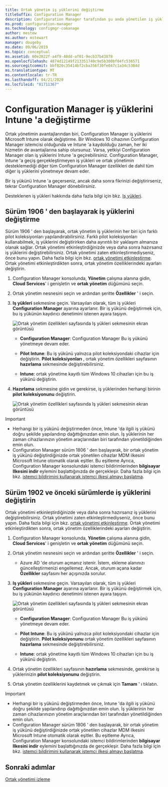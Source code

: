 ```yaml
---
title: Ortak yönetim iş yüklerini değiştirme
titleSuffix: Configuration Manager
description: Configuration Manager tarafından şu anda yönetilen iş yüklerini Microsoft Intune olarak nasıl değiştireceğinizi öğrenin.
ms.prod: configuration-manager
ms.technology: configmgr-comanage
author: mestew
ms.author: mstewart
manager: dougeby
ms.date: 09/06/2019
ms.topic: conceptual
ms.assetid: 60e2022f-a4f9-40dd-af01-9ecb37b43878
ms.openlocfilehash: 4874d12149f213351740c9e5b300bf04fc536571
ms.sourcegitcommit: bbf820c35414bf2cba356f30fe047c1a34c5384d
ms.translationtype: MT
ms.contentlocale: tr-TR
ms.lasthandoff: 04/21/2020
ms.locfileid: "81711367"
---
```

# <a name="how-to-switch-configuration-manager-workloads-to-intune"></a>Configuration Manager iş yüklerini Intune 'a değiştirme

Ortak yönetimin avantajlarından biri, Configuration Manager iş yüklerini Microsoft Intune olarak değiştirme. Bir Windows 10 cihazının Configuration Manager istemcisi olduğunda ve Intune 'a kaydolduğu zaman, her iki hizmetin de avantajlarına sahip olursunuz. Varsa, yetkiyi Configuration Manager olan iş yüklerini Intune 'a geçirebilirsiniz. Configuration Manager, Intune 'a geçiş gerçekleştirmeyen iş yükleri ve ortak yönetimin desteklemediği diğer tüm Configuration Manager özellikleri de dahil tüm diğer iş yüklerini yönetmeye devam eder.

Bir iş yükünü Intune 'a geçerseniz, ancak daha sonra fikrinizi değiştirirseniz, tekrar Configuration Manager dönebilirsiniz.

Desteklenen iş yükleri hakkında daha fazla bilgi için bkz. [Iş yükleri](workloads.md).

## <a name="switch-workloads-starting-in-version-1906"></a>Sürüm 1906 ' den başlayarak iş yüklerini değiştirme
<!--3555750 FKA 1357954 -->
Sürüm 1906 ' den başlayarak, ortak yönetim iş yüklerinin her biri için farklı pilot koleksiyonları yapılandırabilirsiniz. Farklı pilot koleksiyonları kullanabilmek, iş yüklerini değiştirirken daha ayrıntılı bir yaklaşım almanıza olanak sağlar. Ortak yönetimi etkinleştirdiğinizde veya daha sonra hazırsanız iş yüklerini değiştirebilirsiniz. Ortak yönetimi zaten etkinleştirmediyseniz, önce bunu yapın. Daha fazla bilgi için bkz. [ortak yönetimi etkinleştirme](how-to-enable.md). Ortak yönetimi etkinleştirdikten sonra, ortak yönetim özelliklerindeki ayarları değiştirin.

1. Configuration Manager konsolunda, **Yönetim** çalışma alanına gidin, **Cloud Services**' i genişletin ve **ortak yönetim** düğümünü seçin.  
2. Ortak yönetim nesnesini seçin ve ardından şeritte **Özellikler** ' i seçin.  
3. **Iş yükleri** sekmesine geçin. Varsayılan olarak, tüm iş yükleri **Configuration Manager** ayarına ayarlanır. Bir iş yükünü değiştirmek için, bu iş yükünün kaydırıcı denetimini istenen ayara taşıyın.  

    ![Ortak yönetim özellikleri sayfasında Iş yükleri sekmesinin ekran görüntüsü](media/3555750-co-management-workloads-tab.png)

    - **Configuration Manager**: Configuration Manager Bu iş yükünü yönetmeye devam eder.  

    - **Pilot Intune**: Bu iş yükünü yalnızca pilot koleksiyondaki cihazlar için değiştirin. **Pilot koleksiyonları** , ortak yönetim özellikleri sayfasının **hazırlama** sekmesinde değiştirebilirsiniz.  

    - **Intune**: ortak yönetime kayıtlı tüm Windows 10 cihazları için bu iş yükünü değiştirin.  

4. **Hazırlama** sekmesine gidin ve gerekirse, iş yüklerinden herhangi birinin **pilot koleksiyonunu** değiştirin.
  
   ![Ortak yönetim özellikleri sayfasında Iş yükleri sekmesinin ekran görüntüsü](media/3555750-co-management-staging-tab.png)

> [!Important]  
> - Herhangi bir iş yükünü değiştirmeden önce, Intune 'da ilgili iş yükünü doğru şekilde yapılandırıp dağıttığınızdan emin olun. İş yüklerinin her zaman cihazlarınızın yönetim araçlarından biri tarafından yönetildiğinden emin olun.
> - Configuration Manager sürüm 1806 ' den başlayarak, bir ortak yönetim iş yükünü değiştirdiğinizde ortak yönetilen cihazlar MDM ilkesini Microsoft Intune otomatik olarak eşitler. Bu eşitleme Ayrıca, Configuration Manager konsolundaki istemci bildirimlerinden **bilgisayar Ilkesini indir** eylemini başlattığınızda de gerçekleşir. Daha fazla bilgi için bkz. [istemci bildirimini kullanarak istemci ilkesi almayı başlatma](../core/clients/manage/manage-clients.md#BKMK_PolicyRetrieval). <!--1357377-->

## <a name="switch-workloads-in-version-1902-and-earlier"></a>Sürüm 1902 ve önceki sürümlerde iş yüklerini değiştirin

Ortak yönetimi etkinleştirdiğinizde veya daha sonra hazırsanız iş yüklerini değiştirebilirsiniz. Ortak yönetimi zaten etkinleştirmediyseniz, önce bunu yapın. Daha fazla bilgi için bkz. [ortak yönetimi etkinleştirme](how-to-enable.md). Ortak yönetimi etkinleştirdikten sonra, ortak yönetim özelliklerindeki ayarları değiştirin.

1. Configuration Manager konsolunda, **Yönetim** çalışma alanına gidin, **Cloud Services**' i genişletin ve **ortak yönetim** düğümünü seçin.  

2. Ortak yönetim nesnesini seçin ve ardından şeritte **Özellikler** ' i seçin.
   - Azure AD 'de oturum açmanız istenir. İstem, ekleme alanınızı güncelleştirmenizi engellemez. Ancak, oturum açana kadar **Özellikler** sayfasını her açışınızda sorulur.

3. **Iş yükleri** sekmesine geçin. Varsayılan olarak, tüm iş yükleri **Configuration Manager** ayarına ayarlanır. Bir iş yükünü değiştirmek için, bu iş yükünün kaydırıcı denetimini istenen ayara taşıyın.  

    ![Ortak yönetim özellikleri sayfasında Iş yükleri sekmesinin ekran görüntüsü](media/properties-workloads.png)

    - **Configuration Manager**: Configuration Manager Bu iş yükünü yönetmeye devam eder.  

    - **Pilot Intune**: Bu iş yükünü yalnızca pilot koleksiyondaki cihazlar için değiştirin. **Pilot koleksiyonunu** ortak yönetim özellikleri sayfasının **hazırlama** sekmesinde değiştirebilirsiniz.  

    - **Intune**: ortak yönetime kayıtlı tüm Windows 10 cihazları için bu iş yükünü değiştirin.  

4. Ortak yönetim özellikleri sayfasının **hazırlama** sekmesinde, gerekirse iş yüklerinizin **pilot koleksiyonunu** değiştirin.

5. Ortak yönetim özelliklerini kaydetmek ve çıkmak için **Tamam** ' ı tıklatın.

> [!Important]  
> - Herhangi bir iş yükünü değiştirmeden önce, Intune 'da ilgili iş yükünü doğru şekilde yapılandırıp dağıttığınızdan emin olun. İş yüklerinin her zaman cihazlarınızın yönetim araçlarından biri tarafından yönetildiğinden emin olun. 
> - Configuration Manager sürüm 1806 ' den başlayarak, bir ortak yönetim iş yükünü değiştirdiğinizde ortak yönetilen cihazlar MDM ilkesini Microsoft Intune otomatik olarak eşitler. Bu eşitleme Ayrıca, Configuration Manager konsolundaki istemci bildirimlerinden **bilgisayar Ilkesini indir** eylemini başlattığınızda de gerçekleşir. Daha fazla bilgi için bkz. [istemci bildirimini kullanarak istemci ilkesi almayı başlatma](../core/clients/manage/manage-clients.md#BKMK_PolicyRetrieval). <!--1357377-->

## <a name="next-steps"></a>Sonraki adımlar

[Ortak yönetimi izleme](how-to-monitor.md)
